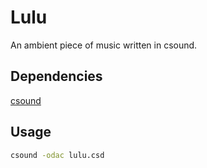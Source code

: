 Lulu
====

An ambient piece of music written in csound.


## Dependencies 

[csound](http://sourceforge.net/projects/csound/files/csound6/Csound6.01/)

## Usage 

```bash
csound -odac lulu.csd
```



